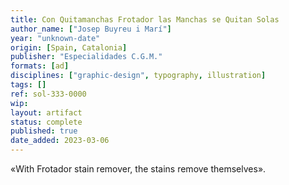 ```yaml
---
title: Con Quitamanchas Frotador las Manchas se Quitan Solas
author_name: ["Josep Buyreu i Marí"]
year: "unknown-date"
origin: [Spain, Catalonia]
publisher: "Especialidades C.G.M."
formats: [ad]
disciplines: ["graphic-design", typography, illustration]
tags: []
ref: sol-333-0000
wip:
layout: artifact
status: complete
published: true
date_added: 2023-03-06
---
```


«With Frotador stain remover, the stains remove themselves».
